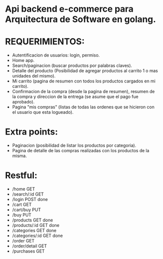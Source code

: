 # Api backend e-commerce para Arquitectura de Software en golang.

# REQUERIMIENTOS:

- Autentificacion de usuarios: login, permiso.
- Home app.
- Search/paginacion (buscar productos por palabras claves).
- Detalle del producto (Posibilidad de agregar productos al carrito 1 o mas unidades del mismo).
- Mi carrito (pagina de resumen con todos los productos cargados en mi carrito).
- Confirmacion de la compra (desde la pagina de resumen), resumen de la compra y direccion de la entrega (se asume que el pago fue aprobado).
- Pagina "mis compras" (listas de todas las ordenes que se hicieron con el usuario que esta logueado).

# Extra points:

- Paginacion (posibilidad de listar los productos por categoria).
- Pagina de detalle de las compras realizadas con los productos de la misma.

# Restful:

- /home                         GET
- /search/:id                   GET
- /login                        POST    done
- /cart                         GET
- /cart/buy                     PUT
- /buy                          PUT
- /products                     GET     done
- /products/:id                 GET     done
- /categories                   GET     done 
- /categories/:id               GET     done
- /order                        GET 
- /order/detail                 GET 
- /purchases                    GET 

